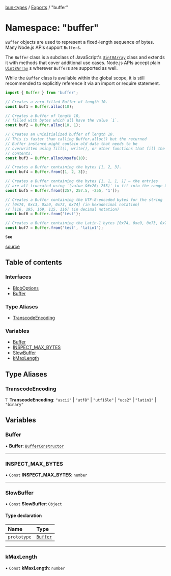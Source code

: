 [bun-types](https://github.com/oven-sh/bun-types/blob/master/api-docs/README.md) / [Exports](https://github.com/oven-sh/bun-types/blob/master/api-docs/modules.md) / "buffer"

# Namespace: "buffer"

`Buffer` objects are used to represent a fixed-length sequence of bytes. Many
Node.js APIs support `Buffer`s.

The `Buffer` class is a subclass of JavaScript's [`Uint8Array`](https://developer.mozilla.org/en-US/docs/Web/JavaScript/Reference/Global_Objects/Uint8Array) class and
extends it with methods that cover additional use cases. Node.js APIs accept
plain [`Uint8Array`](https://developer.mozilla.org/en-US/docs/Web/JavaScript/Reference/Global_Objects/Uint8Array) s wherever `Buffer`s are supported as well.

While the `Buffer` class is available within the global scope, it is still
recommended to explicitly reference it via an import or require statement.

```js
import { Buffer } from 'buffer';

// Creates a zero-filled Buffer of length 10.
const buf1 = Buffer.alloc(10);

// Creates a Buffer of length 10,
// filled with bytes which all have the value `1`.
const buf2 = Buffer.alloc(10, 1);

// Creates an uninitialized buffer of length 10.
// This is faster than calling Buffer.alloc() but the returned
// Buffer instance might contain old data that needs to be
// overwritten using fill(), write(), or other functions that fill the Buffer's
// contents.
const buf3 = Buffer.allocUnsafe(10);

// Creates a Buffer containing the bytes [1, 2, 3].
const buf4 = Buffer.from([1, 2, 3]);

// Creates a Buffer containing the bytes [1, 1, 1, 1] – the entries
// are all truncated using `(value &#x26; 255)` to fit into the range 0–255.
const buf5 = Buffer.from([257, 257.5, -255, '1']);

// Creates a Buffer containing the UTF-8-encoded bytes for the string 'tést':
// [0x74, 0xc3, 0xa9, 0x73, 0x74] (in hexadecimal notation)
// [116, 195, 169, 115, 116] (in decimal notation)
const buf6 = Buffer.from('tést');

// Creates a Buffer containing the Latin-1 bytes [0x74, 0xe9, 0x73, 0x74].
const buf7 = Buffer.from('tést', 'latin1');
```

**`See`**

[source](https://github.com/nodejs/node/blob/v18.0.0/lib/buffer.js)

## Table of contents

### Interfaces

- [BlobOptions](https://github.com/oven-sh/bun-types/blob/master/api-docs/interfaces/buffer_.BlobOptions.md)
- [Buffer](https://github.com/oven-sh/bun-types/blob/master/api-docs/interfaces/buffer_.Buffer.md)

### Type Aliases

- [TranscodeEncoding](https://github.com/oven-sh/bun-types/blob/master/api-docs/modules/buffer_.md#transcodeencoding)

### Variables

- [Buffer](https://github.com/oven-sh/bun-types/blob/master/api-docs/modules/buffer_.md#buffer)
- [INSPECT\_MAX\_BYTES](https://github.com/oven-sh/bun-types/blob/master/api-docs/modules/buffer_.md#inspect_max_bytes)
- [SlowBuffer](https://github.com/oven-sh/bun-types/blob/master/api-docs/modules/buffer_.md#slowbuffer)
- [kMaxLength](https://github.com/oven-sh/bun-types/blob/master/api-docs/modules/buffer_.md#kmaxlength)

## Type Aliases

### TranscodeEncoding

Ƭ **TranscodeEncoding**: ``"ascii"`` \| ``"utf8"`` \| ``"utf16le"`` \| ``"ucs2"`` \| ``"latin1"`` \| ``"binary"``

## Variables

### Buffer

• **Buffer**: [`BufferConstructor`](https://github.com/oven-sh/bun-types/blob/master/api-docs/interfaces/BufferConstructor.md)

___

### INSPECT\_MAX\_BYTES

• `Const` **INSPECT\_MAX\_BYTES**: `number`

___

### SlowBuffer

• `Const` **SlowBuffer**: `Object`

#### Type declaration

| Name | Type |
| :------ | :------ |
| `prototype` | [`Buffer`](https://github.com/oven-sh/bun-types/blob/master/api-docs/modules/buffer_.md#buffer) |

___

### kMaxLength

• `Const` **kMaxLength**: `number`
